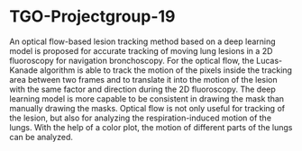 # TGO-Projectgroup-19

An optical flow-based lesion tracking method based on a deep learning model is proposed for accurate tracking of moving lung lesions in a 2D fluoroscopy for navigation bronchoscopy. For the optical flow, the Lucas-Kanade algorithm is able to track the motion of the pixels inside the tracking area between two frames and to translate it into the motion of the lesion with the same factor and direction during the 2D fluoroscopy. The deep learning model is more capable to be consistent in drawing the mask than manually drawing the masks. Optical flow is not only useful for tracking of the lesion, but also for analyzing the respiration-induced motion of the lungs. With the help of a color plot, the motion of different parts of the lungs can be analyzed.
